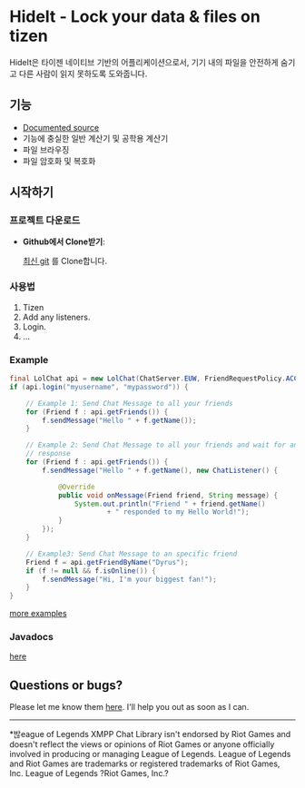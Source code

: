 HideIt - Lock your data & files on tizen
===================================

HideIt은 타이젠 네이티브 기반의 어플리케이션으로서, 기기 내의 파일을 안전하게 숨기고 다른 사람이 읽지 못하도록 도와줍니다.

## 기능

- [Documented source](http://www.javadoc.io/doc/com.github.theholywaffle/lolchatapi)
- 기능에 충실한 일반 계산기 및 공학용 계산기
- 파일 브라우징
- 파일 암호화 및 복호화

## 시작하기

### 프로젝트 다운로드

- **Github에서 Clone받기**: 

   <a href="https://github.com/jhosk2/HideIt.git" target="_blank">최신 git</a> 를 Clone합니다.
   

### 사용법

1. Tizen
2. Add any listeners.
3. Login.
4. ...

### Example

```java
final LolChat api = new LolChat(ChatServer.EUW, FriendRequestPolicy.ACCEPT_ALL, new RiotApiKey("RIOT-API-KEY", RateLimit.DEFAULT));
if (api.login("myusername", "mypassword")) {

	// Example 1: Send Chat Message to all your friends
	for (Friend f : api.getFriends()) {
		f.sendMessage("Hello " + f.getName());
	}

	// Example 2: Send Chat Message to all your friends and wait for an
	// response
	for (Friend f : api.getFriends()) {
		f.sendMessage("Hello " + f.getName(), new ChatListener() {

			@Override
			public void onMessage(Friend friend, String message) {
				System.out.println("Friend " + friend.getName()
						+ " responded to my Hello World!");
			}
		});
	}

	// Example3: Send Chat Message to an specific friend
	Friend f = api.getFriendByName("Dyrus");
	if (f != null && f.isOnline()) {
		f.sendMessage("Hi, I'm your biggest fan!");
	}
}
```

[more examples](example)

### Javadocs

[here](http://www.javadoc.io/doc/com.github.theholywaffle/lolchatapi)

## Questions or bugs?

Please let me know them [here](../../issues). I'll help you out as soon as I can.

___
*밚eague of Legends XMPP Chat Library isn't endorsed by Riot Games and doesn't reflect the views or opinions of Riot Games or anyone officially involved in producing or managing League of Legends. League of Legends and Riot Games are trademarks or registered trademarks of Riot Games, Inc. League of Legends ?Riot Games, Inc.?

